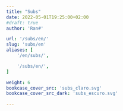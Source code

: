 ```yaml
---
title: "Subs"
date: 2022-05-01T19:25:00+02:00
#draft: true
author: 'Ran#'

url: '/subs/en/'
slug: 'subs/en'
aliases: [
    '/en/subs/',

    '/subs/en/',
]

weight: 6
bookcase_cover_src: 'subs_claro.svg'
bookcase_cover_src_dark: 'subs_escuro.svg'

---
```

